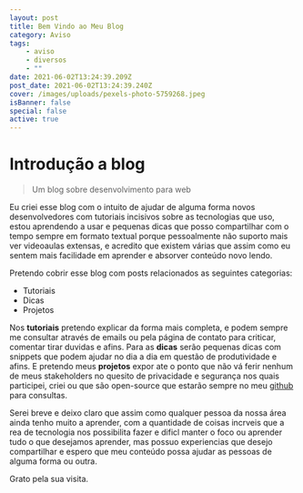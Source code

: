 ```yaml
---
layout: post
title: Bem Vindo ao Meu Blog
category: Aviso
tags:
    - aviso
    - diversos
    - ""
date: 2021-06-02T13:24:39.209Z
post_date: 2021-06-02T13:24:39.240Z
cover: /images/uploads/pexels-photo-5759268.jpeg
isBanner: false
special: false
active: true
---
```


# Introdução a blog

> Um blog sobre desenvolvimento para web

Eu criei esse blog com o intuito de ajudar de alguma forma novos desenvolvedores com tutoriais incisivos sobre as tecnologias que uso, estou aprendendo a usar e pequenas dicas que posso compartilhar com o tempo sempre em formato textual porque pessoalmente não suporto mais ver videoaulas extensas, e acredito que existem várias que assim como eu sentem mais facilidade em aprender e absorver conteúdo novo lendo.

Pretendo cobrir esse blog com posts relacionados as seguintes categorias:

-   Tutoriais
-   Dicas
-   Projetos

Nos **tutoriais** pretendo explicar da forma mais completa, e podem sempre me consultar através de emails ou pela página de contato para criticar, comentar tirar duvidas e afins. Para as **dicas** serão pequenas dicas com snippets que podem ajudar no dia a dia em questão de produtividade e afins. E pretendo meus **projetos** expor ate o ponto que não vá ferir nenhum de meus stakeholders no quesito de privacidade e segurança nos quais participei, criei ou que são open-source que estarão sempre no meu [github](https://github.com/Jorgen-Jr) para consultas.

Serei breve e deixo claro que assim como qualquer pessoa da nossa área ainda tenho muito a aprender, com a quantidade de coisas incrveis que a rea de tecnologia nos possibilita fazer e dificl manter o foco ou aprender tudo o que desejamos aprender, mas possuo experiencias que desejo compartilhar e espero que meu conteúdo possa ajudar as pessoas de alguma forma ou outra.

Grato pela sua visita.
